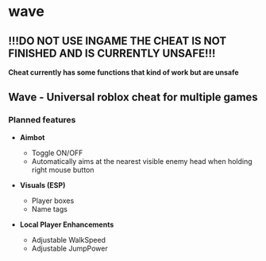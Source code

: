 # wave
## !!!DO NOT USE INGAME THE CHEAT IS NOT FINISHED AND IS CURRENTLY UNSAFE!!!

**Cheat currently has some functions that kind of work but are unsafe**

## Wave - Universal roblox cheat for multiple games

### Planned features
- **Aimbot**
  - Toggle ON/OFF
  - Automatically aims at the nearest visible enemy head when holding right mouse button

- **Visuals (ESP)**
  - Player boxes
  - Name tags

- **Local Player Enhancements**
  - Adjustable WalkSpeed
  - Adjustable JumpPower

